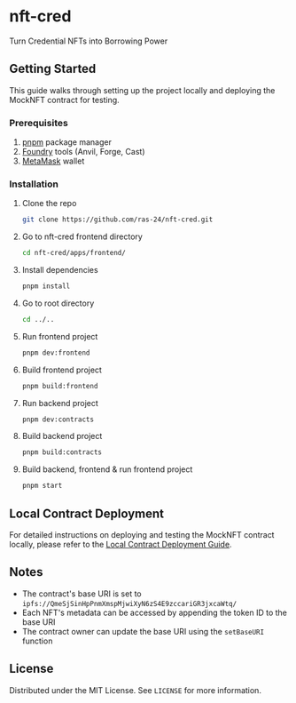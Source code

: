 # nft-cred
Turn Credential NFTs into Borrowing Power

## Getting Started
This guide walks through setting up the project locally and deploying the MockNFT contract for testing.

### Prerequisites
1. [pnpm](https://pnpm.io/installation) package manager
2. [Foundry](https://book.getfoundry.sh/getting-started/installation) tools (Anvil, Forge, Cast)
3. [MetaMask](https://metamask.io/download/) wallet

### Installation
1. Clone the repo
   ```sh
   git clone https://github.com/ras-24/nft-cred.git
   ```
2. Go to nft-cred frontend directory
   ```sh
   cd nft-cred/apps/frontend/
   ```
3. Install dependencies
   ```sh
   pnpm install
   ```
4. Go to root directory
   ```sh
   cd ../..
   ```
5. Run frontend project
   ```sh
   pnpm dev:frontend
   ```
6. Build frontend project
   ```sh
   pnpm build:frontend
   ```
7. Run backend project
   ```sh
   pnpm dev:contracts
   ```
8. Build backend project
   ```sh
   pnpm build:contracts
   ```
9. Build backend, frontend & run frontend project
   ```sh
   pnpm start
   ```

## Local Contract Deployment

For detailed instructions on deploying and testing the MockNFT contract locally, please refer to the [Local Contract Deployment Guide](LOCAL_DEPLOYMENT.md).

## Notes

- The contract's base URI is set to `ipfs://QmeSjSinHpPnmXmspMjwiXyN6zS4E9zccariGR3jxcaWtq/`
- Each NFT's metadata can be accessed by appending the token ID to the base URI
- The contract owner can update the base URI using the `setBaseURI` function

## License

Distributed under the MIT License. See `LICENSE` for more information.
